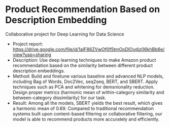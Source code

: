 # Product Recommendation Based on Description Embedding
Collaborative project for Deep Learning for Data Science
- Project report: https://drive.google.com/file/d/1aIF86ZVwOf0f5tmOoDlOvdjz06khBb6e/view?usp=sharing
- Description: Use deep learning techniques to make Amazon product recommendation based on the similarity between different product description embeddings.
- Method: Build and finetune various baseline and advanced NLP models, including Bag of Words, Doc2Vec, seq2seq, BERT, and SBERT. Apply techniques such as PCA and whitening for demsnionality reduction. Design proper metrics (harmonic mean of within-category similarity and between-category dissimilarity) for our task.
- Result: Among all the models, SBERT yields the best result, which gives a harmonic mean of 0.69. Compared to traditional recommendation systems built upon content-based filtering or collaborative filtering, our model is able to recommend products more accurately and efficiently.
